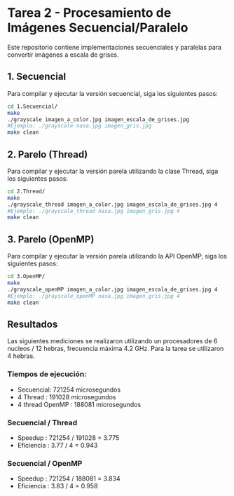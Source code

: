 # Tarea 2 - Procesamiento de Imágenes Secuencial/Paralelo

Este repositorio contiene implementaciones secuenciales y paralelas para convertir imágenes a escala de grises.

## 1. Secuencial

Para compilar y ejecutar la versión secuencial, siga los siguientes pasos:
```bash
cd 1.Secuencial/
make
./grayscale imagen_a_color.jpg imagen_escala_de_grises.jpg
#Ejemplo: ./grayscale nasa.jpg imagen_gris.jpg
make clean
```
## 2. Parelo (Thread)

Para compilar y ejecutar la versión parela utilizando la clase Thread, siga los siguientes pasos:
```bash
cd 2.Thread/
make
./grayscale_thread imagen_a_color.jpg imagen_escala_de_grises.jpg 4
#Ejemplo: ./grayscale_thread nasa.jpg imagen_gris.jpg 4
make clean
```

## 3. Parelo (OpenMP)
Para compilar y ejecutar la versión parela utilizando la API OpenMP, siga los siguientes pasos:
```bash
cd 3.OpenMP/
make
./grayscale_openMP imagen_a_color.jpg imagen_escala_de_grises.jpg 4
#Ejemplo: ./grayscale_openMP nasa.jpg imagen_gris.jpg 4
make clean
```
## Resultados
Las siguientes mediciones se realizaron utilizando un procesadores de 6 nucleos / 12 hebras, frecuencia máxima 4.2 GHz.
Para la tarea se utilizaron 4 hebras.
### Tiempos de ejecución:
- Secuencial: 721254 microsegundos
- 4 Thread : 191028 microsegundos
- 4 thread OpenMP : 188081 microsegundos
### Secuencial / Thread
- Speedup : 721254 / 191028 = 3.775
- Eficiencia : 3.77 / 4 = 0.943

### Secuencial / OpenMP
- Speedup : 721254 / 188081 = 3.834
- Eficiencia : 3.83 / 4 = 0.958